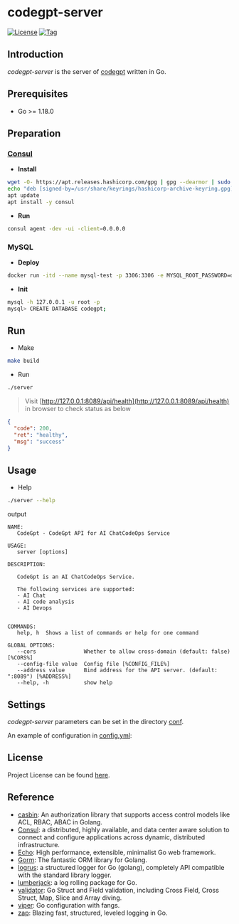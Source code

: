 # codegpt-server
[![License](https://img.shields.io/badge/license-Apache_2.0-green)](https://github.com/devops-codegpt/server/blob/main/LICENSE)
[![Tag](https://img.shields.io/badge/tag-v1.0.0-blue)](https://github.com/devops-codegpt/server/tags)




## Introduction

*codegpt-server* is the server of [codegpt](https://github.com/devops-codegpt/) written in Go.



## Prerequisites

- Go >= 1.18.0



## Preparation

### [Consul](https://developer.hashicorp.com/consul/downloads)

- **Install**

```bash
wget -O- https://apt.releases.hashicorp.com/gpg | gpg --dearmor | sudo tee /usr/share/keyrings/hashicorp-archive-keyring.gpg
echo "deb [signed-by=/usr/share/keyrings/hashicorp-archive-keyring.gpg] https://apt.releases.hashicorp.com $(lsb_release -cs) main" | sudo tee /etc/apt/sources.list.d/hashicorp.list
apt update
apt install -y consul
```

- **Run**

```bash
consul agent -dev -ui -client=0.0.0.0
```



### MySQL

- **Deploy**

```bash
docker run -itd --name mysql-test -p 3306:3306 -e MYSQL_ROOT_PASSWORD=db_admin mysql:latest
```

- **Init**

```bash
mysql -h 127.0.0.1 -u root -p
mysql> CREATE DATABASE codegpt;
```



## Run
- Make
```bash
make build
```

- Run
```bash
./server
```

> Visit [http://127.0.0.1:8089/api/health](http://127.0.0.1:8089/api/health) in browser to check status as below

```json
{
  "code": 200,
  "ret": "healthy",
  "msg": "success"
}
```



## Usage
- Help
```bash
./server --help
```
output
```
NAME:
   CodeGpt - CodeGpt API for AI ChatCodeOps Service

USAGE:
   server [options]

DESCRIPTION:

   CodeGpt is an AI ChatCodeOps Service.

   The following services are supported:
   - AI Chat
   - AI code analysis
   - AI Devops


COMMANDS:
   help, h  Shows a list of commands or help for one command

GLOBAL OPTIONS:
   --cors               Whether to allow cross-domain (default: false) [%CORS%]
   --config-file value  Config file [%CONFIG_FILE%]
   --address value      Bind address for the API server. (default: ":8089") [%ADDRESS%]
   --help, -h           show help
```



## Settings

*codegpt-server* parameters can be set in the directory [conf](https://github.com/devops-codegpt/server/blob/main/config/).

An example of configuration in [config.yml](https://github.com/devops-codegpt/server/blob/main/config/config.dev.yml):



## License

Project License can be found [here](LICENSE).



## Reference

- [casbin](https://github.com/casbin/casbin): An authorization library that supports access control models like ACL, RBAC, ABAC in Golang.
- [Consul](https://github.com/hashicorp/consul): a distributed, highly available, and data center aware solution to connect and configure applications across dynamic, distributed infrastructure.
- [Echo](https://echo.labstack.com/): High performance, extensible, minimalist Go web framework.
- [Gorm](https://github.com/jinzhu/gorm): The fantastic ORM library for Golang.
- [logrus](https://github.com/sirupsen/logrus):  a structured logger for Go (golang), completely API compatible with the standard library logger.
- [lumberjack](https://github.com/natefinch/lumberjack):  a log rolling package for Go.
- [validator](https://github.com/go-playground/validator): Go Struct and Field validation, including Cross Field, Cross Struct, Map, Slice and Array diving.
- [viper](https://github.com/spf13/viper): Go configuration with fangs.
- [zap](https://github.com/uber-go/zap): Blazing fast, structured, leveled logging in Go.